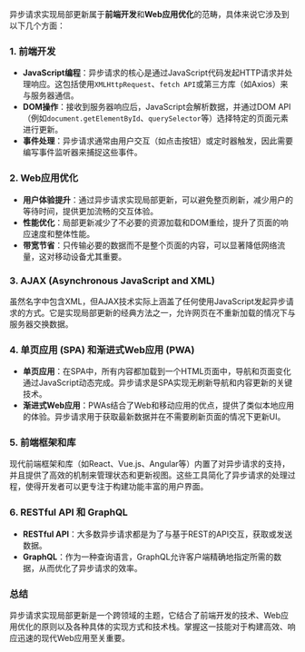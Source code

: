 异步请求实现局部更新属于**前端开发**和**Web应用优化**的范畴，具体来说它涉及到以下几个方面：

### 1. **前端开发**

- **JavaScript编程**：异步请求的核心是通过JavaScript代码发起HTTP请求并处理响应。这包括使用`XMLHttpRequest`、`fetch API`或第三方库（如Axios）来与服务器通信。
- **DOM操作**：接收到服务器响应后，JavaScript会解析数据，并通过DOM API（例如`document.getElementById`、`querySelector`等）选择特定的页面元素进行更新。
- **事件处理**：异步请求通常由用户交互（如点击按钮）或定时器触发，因此需要编写事件监听器来捕捉这些事件。

### 2. **Web应用优化**

- **用户体验提升**：通过异步请求实现局部更新，可以避免整页刷新，减少用户的等待时间，提供更加流畅的交互体验。
- **性能优化**：局部更新减少了不必要的资源加载和DOM重绘，提升了页面的响应速度和整体性能。
- **带宽节省**：只传输必要的数据而不是整个页面的内容，可以显著降低网络流量，这对移动设备尤其重要。

### 3. **AJAX (Asynchronous JavaScript and XML)**

虽然名字中包含XML，但AJAX技术实际上涵盖了任何使用JavaScript发起异步请求的方式。它是实现局部更新的经典方法之一，允许网页在不重新加载的情况下与服务器交换数据。

### 4. **单页应用 (SPA) 和渐进式Web应用 (PWA)**

- **单页应用**：在SPA中，所有内容都加载到一个HTML页面中，导航和页面变化通过JavaScript动态完成。异步请求是SPA实现无刷新导航和内容更新的关键技术。
- **渐进式Web应用**：PWAs结合了Web和移动应用的优点，提供了类似本地应用的体验。异步请求用于获取最新数据并在不需要刷新页面的情况下更新UI。

### 5. **前端框架和库**

现代前端框架和库（如React、Vue.js、Angular等）内置了对异步请求的支持，并且提供了高效的机制来管理状态和更新视图。这些工具简化了异步请求的处理过程，使得开发者可以更专注于构建功能丰富的用户界面。

### 6. **RESTful API 和 GraphQL**

- **RESTful API**：大多数异步请求都是为了与基于REST的API交互，获取或发送数据。
- **GraphQL**：作为一种查询语言，GraphQL允许客户端精确地指定所需的数据，从而优化了异步请求的效率。

### 总结

异步请求实现局部更新是一个跨领域的主题，它结合了前端开发的技术、Web应用优化的原则以及各种具体的实现方式和技术栈。掌握这一技能对于构建高效、响应迅速的现代Web应用至关重要。